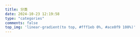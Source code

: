 ```yaml
---
title: 分类
date: 2024-10-23 12:19:58
type: "categories"
comments: false
top_img: 'linear-gradient(to top, #fff1eb 0%, #ace0f9 100%)'
---
```

